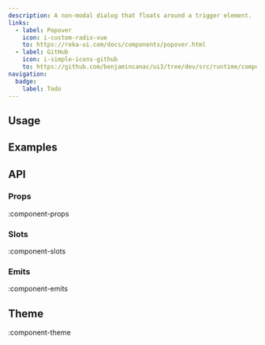 ```yaml
---
description: A non-modal dialog that floats around a trigger element.
links:
  - label: Popover
    icon: i-custom-radix-vue
    to: https://reka-ui.com/docs/components/popover.html
  - label: GitHub
    icon: i-simple-icons-github
    to: https://github.com/benjamincanac/ui3/tree/dev/src/runtime/components/Popover.vue
navigation:
  badge:
    label: Todo
---
```


## Usage

## Examples

## API

### Props

:component-props

### Slots

:component-slots

### Emits

:component-emits

## Theme

:component-theme
